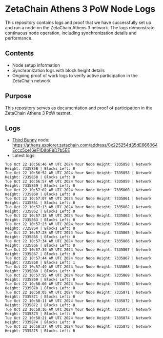 # ZetaChain Athens 3 PoW Node Logs
This repository contains logs and proof that we have successfully set up and run a node on the ZetaChain Athens 3 network. The logs demonstrate continuous node operation, including synchronization details and performance.

## Contents
- Node setup information
- Synchronization logs with block height details
- Ongoing proof of work logs to verify active participation in the ZetaChain network

## Purpose
This repository serves as documentation and proof of participation in the ZetaChain Athens 3 PoW testnet.

## Logs

- [Third Bunny](https://thirdbunny.xyz/) node: https://athens.explorer.zetachain.com/address/0x225254d35dE666064Eccc5ce16eF1D8bF8D7b5EE
- Latest logs:
```
Tue Oct 22 10:56:46 AM UTC 2024 Your Node Height: 7335858 | Network Height: 7335858 | Blocks Left: 0
Tue Oct 22 10:56:52 AM UTC 2024 Your Node Height: 7335858 | Network Height: 7335858 | Blocks Left: 0
Tue Oct 22 10:56:57 AM UTC 2024 Your Node Height: 7335859 | Network Height: 7335859 | Blocks Left: 0
Tue Oct 22 10:57:02 AM UTC 2024 Your Node Height: 7335860 | Network Height: 7335860 | Blocks Left: 0
Tue Oct 22 10:57:07 AM UTC 2024 Your Node Height: 7335861 | Network Height: 7335861 | Blocks Left: 0
Tue Oct 22 10:57:13 AM UTC 2024 Your Node Height: 7335862 | Network Height: 7335862 | Blocks Left: 0
Tue Oct 22 10:57:18 AM UTC 2024 Your Node Height: 7335863 | Network Height: 7335863 | Blocks Left: 0
Tue Oct 22 10:57:23 AM UTC 2024 Your Node Height: 7335864 | Network Height: 7335864 | Blocks Left: 0
Tue Oct 22 10:57:28 AM UTC 2024 Your Node Height: 7335865 | Network Height: 7335865 | Blocks Left: 0
Tue Oct 22 10:57:34 AM UTC 2024 Your Node Height: 7335866 | Network Height: 7335866 | Blocks Left: 0
Tue Oct 22 10:57:39 AM UTC 2024 Your Node Height: 7335867 | Network Height: 7335867 | Blocks Left: 0
Tue Oct 22 10:57:44 AM UTC 2024 Your Node Height: 7335867 | Network Height: 7335868 | Blocks Left: 1
Tue Oct 22 10:57:49 AM UTC 2024 Your Node Height: 7335868 | Network Height: 7335868 | Blocks Left: 0
Tue Oct 22 10:57:55 AM UTC 2024 Your Node Height: 7335869 | Network Height: 7335869 | Blocks Left: 0
Tue Oct 22 10:58:00 AM UTC 2024 Your Node Height: 7335870 | Network Height: 7335870 | Blocks Left: 0
Tue Oct 22 10:58:05 AM UTC 2024 Your Node Height: 7335871 | Network Height: 7335871 | Blocks Left: 0
Tue Oct 22 10:58:11 AM UTC 2024 Your Node Height: 7335872 | Network Height: 7335872 | Blocks Left: 0
Tue Oct 22 10:58:16 AM UTC 2024 Your Node Height: 7335873 | Network Height: 7335873 | Blocks Left: 0
Tue Oct 22 10:58:21 AM UTC 2024 Your Node Height: 7335874 | Network Height: 7335874 | Blocks Left: 0
Tue Oct 22 10:58:27 AM UTC 2024 Your Node Height: 7335875 | Network Height: 7335875 | Blocks Left: 0
```
